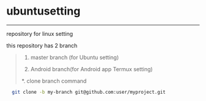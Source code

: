 # ubuntusetting

---

repository for linux setting

this repository has 2 branch



> 1. master branch (for Ubuntu setting)
> 
> 2. Android branch(for Android app Termux setting)
> 
> *. clone branch command

```bash
  git clone -b my-branch git@github.com:user/myproject.git  
```
  
